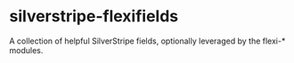 silverstripe-flexifields
========================

A collection of helpful SilverStripe fields, optionally leveraged by the flexi-* modules.

